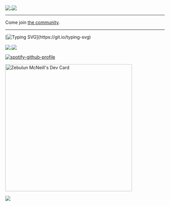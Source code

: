 <a href='https://twitter.com/intent/follow?screen_name=Dishpit'>
 <img align='center' src='https://img.shields.io/twitter/follow/Dishpit?color=26a7de&label=follow%20me%20on%20twitter&logo=twitter&style=for-the-badge' />
</a>
<a href='https://github.com/Dishpit'>
  <img align='center' src='https://img.shields.io/github/stars/Dishpit?logo=github&style=for-the-badge' />
</a>

***

Come join [the community](https://discord.gg/9qcWpDpDmw).

***

[![Typing SVG](https://readme-typing-svg.demolab.com?font=Fira+Code&weight=100&duration=2000&pause=500&color=F738F2&center=true&vCenter=true&multiline=true&repeat=false&width=800&height=150&lines=Oh+hi%2C+this+is+neat!;Without+further+ado%3A+bippity+boppity+boo.;Please+note+that+not+every+stat+here+is+100%25+accurate.;This+is+due+to+most+of+my+work+being+conducted+in+private+repos.;That%2C+and+the+API+for+the+stat+cards+seem+to+be+frozen+in+time.)](https://git.io/typing-svg)

<a href="https://github.com/anuraghazra/github-readme-stats">
  <img align="center" src="https://github-readme-stats.vercel.app/api?username=Dishpit&count_private=true&show_icons=true&theme=transparent&hide_border=true" />
</a>
<a href="https://github.com/anuraghazra/convoychat">
  <img align="center" src="https://github-readme-stats.vercel.app/api/top-langs/?username=Dishpit&layout=compact&theme=transparent&count_private=true&hide_border=true" />
</a>

[![spotify-github-profile](https://spotify-github-profile.vercel.app/api/view?uid=dishpit&cover_image=true&theme=default&show_offline=true&background_color=121212&interchange=true&bar_color=53b14f&bar_color_cover=false)](https://spotify-github-profile.vercel.app/api/view?uid=dishpit&redirect=true)

<a href="https://app.daily.dev/Psyclapped"><img src="https://api.daily.dev/devcards/261bbe703d8a43e18a7ca99d63e028a7.png?r=epr" width="400" alt="Zebulun McNeill's Dev Card"/></a>

<a href="https://github.com/Dishpit">
  <img align="center" src="https://profile-counter.glitch.me/Dishpit/count.svg" />
</a>
